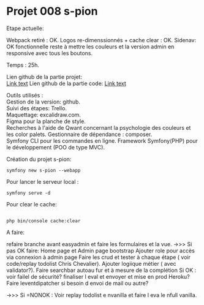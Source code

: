 # Projet 008 s-pion

Etape actuelle:

Webpack retiré : OK.
Logos re-dimenssionnés + cache clear : OK.
Sidenav: OK fonctionnelle reste à mettre les couleurs et la version admin en responsive avec tous les boutons.

Temps : 25h.

Lien github de la partie projet:  
[Link text](https://github.com/Tom60340/008)
Lien github de la partie code:
[Link text](https://github.com/Tom60340/008-code)

Outils utilisés :  
Gestion de la version: github.  
Suivi des étapes: Trello.  
Maquettage: excalidraw.com.  
Figma pour la planche de style.  
Recherches à l'aide de Qwant concernant la psychologie des couleurs et les color palets.
Gestionnaire de dépendance : composer.  
Symfony CLI pour les commandes en ligne.
Framework Symfony(PHP) pour le développement (POO de type MVC).

Création du projet s-pion:

```
symfony new s-pion --webapp
```

Pour lancer le serveur local :

```
symfony serve -d
```

Pour clear le cache:

```

php bin/console cache:clear
```


A faire: 

refaire branche avant easyadmin et faire les formulaires et la vue.
->>> Si pas OK faire:
Home page et Admin page bootstrap
Ajouter role pour accès via connexion à admin page
Faire les crud et tester à chaque étape ( voir code/replay todolist Chris Chevalier).
Ajouter logiique métier ( avec validator?).
Faire searchbar autoau fur et à mesure de la complétion
  Si OK : voir failel de sécurité? finaliser l eval et envoyer et mise en prod Heroku?
     Faire leventdipatcher si besoin d envoi de mail ou autre?

->>> Si =NONOK :
Voir replay todolist e nvanilla et faire l eva le nfull vanilla.
